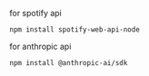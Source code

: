 for spotify api
```
npm install spotify-web-api-node
```

for anthropic api
```
npm install @anthropic-ai/sdk
```


